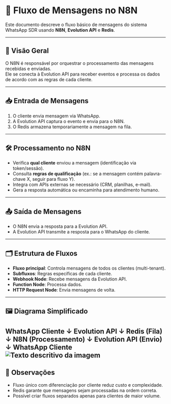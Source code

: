 # 🔄 Fluxo de Mensagens no N8N

Este documento descreve o fluxo básico de mensagens do sistema WhatsApp SDR usando **N8N**, **Evolution API** e **Redis**.

---

## 📌 Visão Geral
O N8N é responsável por orquestrar o processamento das mensagens recebidas e enviadas.  
Ele se conecta à Evolution API para receber eventos e processa os dados de acordo com as regras de cada cliente.

---

## 📥 Entrada de Mensagens
1. O cliente envia mensagem via WhatsApp.
2. A Evolution API captura o evento e envia para o N8N.
3. O Redis armazena temporariamente a mensagem na fila.

---

## 🛠 Processamento no N8N
- Verifica **qual cliente** enviou a mensagem (identificação via token/sessão).
- Consulta **regras de qualificação** (ex.: se a mensagem contém palavra-chave X, seguir para fluxo Y).
- Integra com APIs externas se necessário (CRM, planilhas, e-mail).
- Gera a resposta automática ou encaminha para atendimento humano.

---

## 📤 Saída de Mensagens
- O N8N envia a resposta para a Evolution API.
- A Evolution API transmite a resposta para o WhatsApp do cliente.

---

## 🗂 Estrutura de Fluxos
- **Fluxo principal**: Controla mensagens de todos os clientes (multi-tenant).
- **Subfluxos**: Regras específicas de cada cliente.
- **Webhook Node**: Recebe mensagens da Evolution API.
- **Function Node**: Processa dados.
- **HTTP Request Node**: Envia mensagens de volta.

---

## 🖼 Diagrama Simplificado
WhatsApp Cliente
↓
Evolution API
↓
Redis (Fila)
↓
N8N (Processamento)
↓
Evolution API (Envio)
↓
WhatsApp Cliente
![Texto descritivo da imagem](images/NOME-DA-SUA-IMAGEM.png)
---

## 📌 Observações
- Fluxo único com diferenciação por cliente reduz custo e complexidade.
- Redis garante que mensagens sejam processadas na ordem correta.
- Possível criar fluxos separados apenas para clientes de maior volume.

